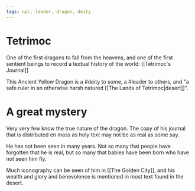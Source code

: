 ```yaml
---
tags: npc, leader, dragon, deity
---
```

# Tetrimoc
One of the first dragons to fall from the heavens, and one of the first sentient beings to record a textual history of the world: [[Tetrimoc's Journal]]

This Ancient Yellow Dragon is a #deity to some, a #leader to others, and "a safe ruler in an otherwise harsh natured [[The Lands of Tetrimoc|desert]]".

# A great mystery
Very very few know the true nature of the dragon. The copy of his journal that is distributed en mass as holy text may not be as real as some say.

He has not been seen in many years. Not so many that people have forgotten that he is real, but so many that babies have been born who have not seen him fly. 

Much iconography can be seen of him in [[The Golden City]], and his wealth and glory and benevolence is mentioned in most text found in the desert. 